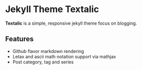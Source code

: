 # Jekyll Theme Textalic

**Textalic** is a simple, responsive jekyll theme focus on blogging.  

## Features

- Github flavor markdown rendering
- Letax and ascii math notation support via mathjax
- Post category, tag and series

